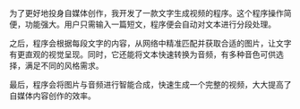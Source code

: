 为了更好地投身自媒体创作，我开发了一款文字生成视频的程序。这个程序操作简便，功能强大。用户只需输入一篇短文，程序便会自动对文本进行分段处理。

之后，程序会根据每段文字的内容，从网络中精准匹配并获取合适的图片，让文字有更直观的视觉呈现。同时，它还能将文本快速转换为音频，有多种音色可供选择，满足不同的风格需求。

最后，程序会将图片与音频进行智能合成，快速生成一个完整的视频，大大提高了自媒体内容创作的效率。
